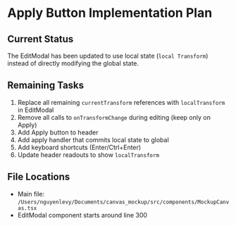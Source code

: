 # Apply Button Implementation Plan

## Current Status
The EditModal has been updated to use local state (`local Transform`) instead of directly modifying the global state.

## Remaining Tasks

1. Replace all remaining `currentTransform` references with `localTransform` in EditModal
2. Remove all calls to `onTransformChange` during editing (keep only on Apply)
3. Add Apply button to header
4. Add apply handler that commits local state to global
5. Add keyboard shortcuts (Enter/Ctrl+Enter)
6. Update header readouts to show `localTransform`

## File Locations
- Main file: `/Users/nguyenlevy/Documents/canvas_mockup/src/components/MockupCanvas.tsx`
- EditModal component starts around line 300
